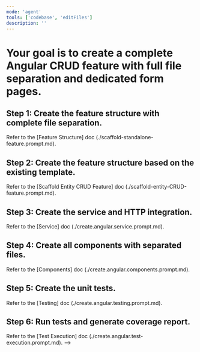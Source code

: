 ```yaml
---
mode: 'agent'
tools: ['codebase', 'editFiles']
description: ''
---
```


# Your goal is to create a complete Angular CRUD feature with full file separation and dedicated form pages.

## Step 1: Create the feature structure with complete file separation.
Refer to the [Feature Structure] doc (./scaffold-standalone-feature.prompt.md).

## Step 2: Create the feature structure based on the existing template.
Refer to the [Scaffold Entity CRUD Feature] doc (./scaffold-entity-CRUD-feature.prompt.md).

## Step 3: Create the service and HTTP integration.
Refer to the [Service] doc (./create.angular.service.prompt.md).

## Step 4: Create all components with separated files.
Refer to the [Components] doc (./create.angular.components.prompt.md).

## Step 5: Create the unit tests.
Refer to the [Testing] doc (./create.angular.testing.prompt.md).

## Step 6: Run tests and generate coverage report.
Refer to the [Test Execution] doc (./create.angular.test-execution.prompt.md). -->
